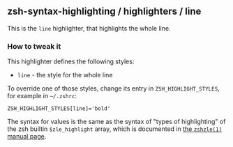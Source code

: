 zsh-syntax-highlighting / highlighters / line
---------------------------------------------

This is the `line` highlighter, that highlights the whole line.


### How to tweak it

This highlighter defines the following styles:

* `line` - the style for the whole line

To override one of those styles, change its entry in `ZSH_HIGHLIGHT_STYLES`,
for example in `~/.zshrc`:

    ZSH_HIGHLIGHT_STYLES[line]='bold'

The syntax for values is the same as the syntax of "types of highlighting" of
the zsh builtin `$zle_highlight` array, which is documented in [the `zshzle(1)`
manual page][zshzle-Character-Highlighting].

[zshzle-Character-Highlighting]: http://zsh.sourceforge.net/Doc/Release/Zsh-Line-Editor.html#Character-Highlighting
